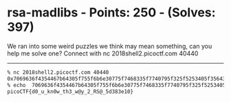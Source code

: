 # rsa-madlibs - Points: 250 - (Solves: 397)

We ran into some weird puzzles we think may mean something, can you help me solve one?
Connect with nc 2018shell2.picoctf.com 40440

---

```sh
% nc 2018shell2.picoctf.com 40440
0x7069636f4354467b64305f755f6b6e30775f7468335f7740795f325f5253405f35643338336531307dL <type 'long'>
% echo  7069636f4354467b64305f755f6b6e30775f7468335f7740795f325f5253405f35643338336531307d | xxd -r -p
picoCTF{d0_u_kn0w_th3_w@y_2_RS@_5d383e10}
```
